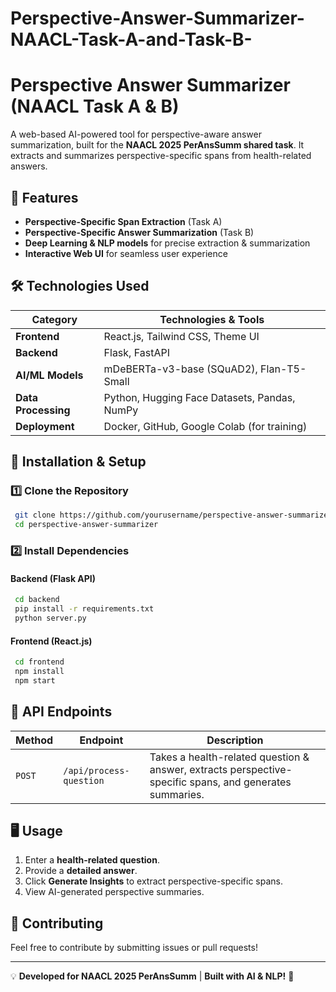 # Perspective-Answer-Summarizer-NAACL-Task-A-and-Task-B-

# Perspective Answer Summarizer (NAACL Task A & B)

A web-based AI-powered tool for perspective-aware answer summarization, built for the **NAACL 2025 PerAnsSumm shared task**. It extracts and summarizes perspective-specific spans from health-related answers.

## 🚀 Features

- **Perspective-Specific Span Extraction** (Task A)
- **Perspective-Specific Answer Summarization** (Task B)
- **Deep Learning & NLP models** for precise extraction & summarization
- **Interactive Web UI** for seamless user experience

## 🛠️ Technologies Used

| Category             | Technologies & Tools |
|----------------------|--------------------------------------------------------|
| **Frontend**        | React.js, Tailwind CSS, Theme UI                      |
| **Backend**         | Flask, FastAPI                                        |
| **AI/ML Models**    | mDeBERTa-v3-base (SQuAD2), Flan-T5-Small              |
| **Data Processing** | Python, Hugging Face Datasets, Pandas, NumPy         |
| **Deployment**      | Docker, GitHub, Google Colab (for training)          |

## 📜 Installation & Setup

### 1️⃣ Clone the Repository
```bash
 git clone https://github.com/yourusername/perspective-answer-summarizer.git
 cd perspective-answer-summarizer
```

### 2️⃣ Install Dependencies
#### Backend (Flask API)
```bash
 cd backend
 pip install -r requirements.txt
 python server.py
```
#### Frontend (React.js)
```bash
 cd frontend
 npm install
 npm start
```

## 📡 API Endpoints
| Method | Endpoint | Description |
|--------|---------|-------------|
| `POST` | `/api/process-question` | Takes a health-related question & answer, extracts perspective-specific spans, and generates summaries. |

## 🖥️ Usage
1. Enter a **health-related question**.
2. Provide a **detailed answer**.
3. Click **Generate Insights** to extract perspective-specific spans.
4. View AI-generated perspective summaries.

## 🤝 Contributing
Feel free to contribute by submitting issues or pull requests!

---
💡 **Developed for NAACL 2025 PerAnsSumm** | **Built with AI & NLP!** 🚀
